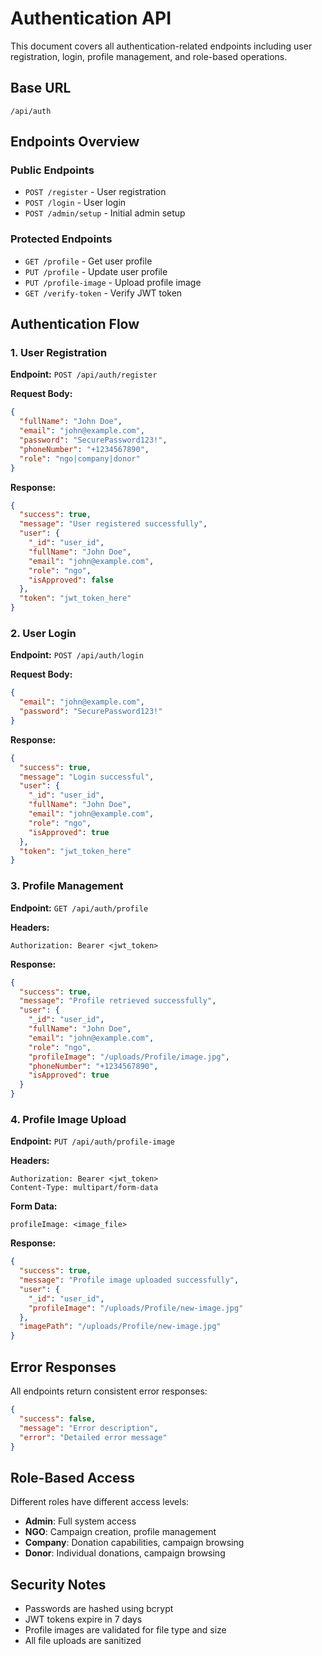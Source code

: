 
# Authentication API

This document covers all authentication-related endpoints including user registration, login, profile management, and role-based operations.

## Base URL
```
/api/auth
```

## Endpoints Overview

### Public Endpoints
- `POST /register` - User registration
- `POST /login` - User login
- `POST /admin/setup` - Initial admin setup

### Protected Endpoints
- `GET /profile` - Get user profile
- `PUT /profile` - Update user profile
- `PUT /profile-image` - Upload profile image
- `GET /verify-token` - Verify JWT token

## Authentication Flow

### 1. User Registration
**Endpoint:** `POST /api/auth/register`

**Request Body:**
```json
{
  "fullName": "John Doe",
  "email": "john@example.com",
  "password": "SecurePassword123!",
  "phoneNumber": "+1234567890",
  "role": "ngo|company|donor"
}
```

**Response:**
```json
{
  "success": true,
  "message": "User registered successfully",
  "user": {
    "_id": "user_id",
    "fullName": "John Doe",
    "email": "john@example.com",
    "role": "ngo",
    "isApproved": false
  },
  "token": "jwt_token_here"
}
```

### 2. User Login
**Endpoint:** `POST /api/auth/login`

**Request Body:**
```json
{
  "email": "john@example.com",
  "password": "SecurePassword123!"
}
```

**Response:**
```json
{
  "success": true,
  "message": "Login successful",
  "user": {
    "_id": "user_id",
    "fullName": "John Doe",
    "email": "john@example.com",
    "role": "ngo",
    "isApproved": true
  },
  "token": "jwt_token_here"
}
```

### 3. Profile Management
**Endpoint:** `GET /api/auth/profile`

**Headers:**
```http
Authorization: Bearer <jwt_token>
```

**Response:**
```json
{
  "success": true,
  "message": "Profile retrieved successfully",
  "user": {
    "_id": "user_id",
    "fullName": "John Doe",
    "email": "john@example.com",
    "role": "ngo",
    "profileImage": "/uploads/Profile/image.jpg",
    "phoneNumber": "+1234567890",
    "isApproved": true
  }
}
```

### 4. Profile Image Upload
**Endpoint:** `PUT /api/auth/profile-image`

**Headers:**
```http
Authorization: Bearer <jwt_token>
Content-Type: multipart/form-data
```

**Form Data:**
```
profileImage: <image_file>
```

**Response:**
```json
{
  "success": true,
  "message": "Profile image uploaded successfully",
  "user": {
    "_id": "user_id",
    "profileImage": "/uploads/Profile/new-image.jpg"
  },
  "imagePath": "/uploads/Profile/new-image.jpg"
}
```

## Error Responses

All endpoints return consistent error responses:

```json
{
  "success": false,
  "message": "Error description",
  "error": "Detailed error message"
}
```

## Role-Based Access

Different roles have different access levels:

- **Admin**: Full system access
- **NGO**: Campaign creation, profile management
- **Company**: Donation capabilities, campaign browsing
- **Donor**: Individual donations, campaign browsing

## Security Notes

- Passwords are hashed using bcrypt
- JWT tokens expire in 7 days
- Profile images are validated for file type and size
- All file uploads are sanitized
